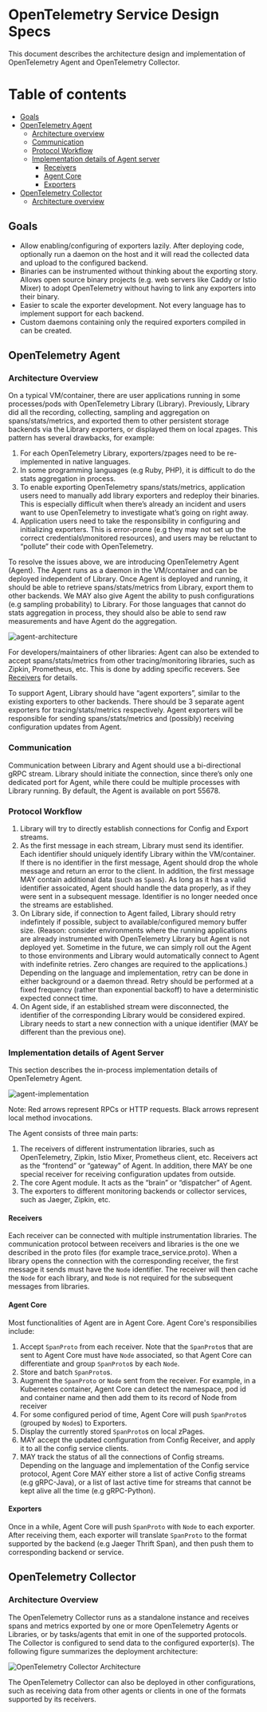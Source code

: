 # OpenTelemetry Service Design Specs

This document describes the architecture design and implementation of
OpenTelemetry Agent and OpenTelemetry Collector.

# Table of contents
- [Goals](#goals)
- [OpenTelemetry Agent](#opentelemetry-agent)
    - [Architecture overview](#agent-architecture-overview)
    - [Communication](#agent-communication)
    - [Protocol Workflow](#agent-protocol-workflow)
    - [Implementation details of Agent server](#agent-implementation-details-of-agent-server)
        - [Receivers](#agent-impl-receivers)
        - [Agent Core](#agent-impl-agent-core)
        - [Exporters](#agent-impl-exporters)
- [OpenTelemetry Collector](#opentelemetry-collector)
    - [Architecture overview](#collector-architecture-overview)

## <a name="goals"></a>Goals

* Allow enabling/configuring of exporters lazily. After deploying code,
optionally run a daemon on the host and it will read the collected data and
upload to the configured backend.
* Binaries can be instrumented without thinking about the exporting story.
Allows open source binary projects (e.g. web servers like Caddy or Istio Mixer)
to adopt OpenTelemetry without having to link any exporters into their binary.
* Easier to scale the exporter development. Not every language has to
implement support for each backend.
* Custom daemons containing only the required exporters compiled in can be
created.

## <a name="opentelemetry-agent"></a>OpenTelemetry Agent

### <a name="agent-architecture-overview"></a>Architecture Overview

On a typical VM/container, there are user applications running in some
processes/pods with OpenTelemetry Library (Library). Previously, Library did
all the recording, collecting, sampling and aggregation on spans/stats/metrics,
and exported them to other persistent storage backends via the Library
exporters, or displayed them on local zpages. This pattern has several
drawbacks, for example:

1. For each OpenTelemetry Library, exporters/zpages need to be re-implemented
   in native languages.
2. In some programming languages (e.g Ruby, PHP), it is difficult to do the
   stats aggregation in process.
3. To enable exporting OpenTelemetry spans/stats/metrics, application users
   need to manually add library exporters and redeploy their binaries. This is
   especially difficult when there’s already an incident and users want to use
   OpenTelemetry to investigate what’s going on right away.
4. Application users need to take the responsibility in configuring and
   initializing exporters. This is error-prone (e.g they may not set up the
   correct credentials\monitored resources), and users may be reluctant to
   “pollute” their code with OpenTelemetry.

To resolve the issues above, we are introducing OpenTelemetry Agent (Agent).
The Agent runs as a daemon in the VM/container and can be deployed independent
of Library. Once Agent is deployed and running, it should be able to retrieve
spans/stats/metrics from Library, export them to other backends. We MAY also
give Agent the ability to push configurations (e.g sampling probability) to
Library. For those languages that cannot do stats aggregation in process, they
should also be able to send raw measurements and have Agent do the aggregation.

![agent-architecture](https://user-images.githubusercontent.com/10536136/48792454-2a69b900-eca9-11e8-96eb-c65b2b1e4e83.png)

For developers/maintainers of other libraries: Agent can also be extended to
accept spans/stats/metrics from other tracing/monitoring libraries, such as
Zipkin, Prometheus, etc. This is done by adding specific recevers. See
[Receivers](#receivers) for details.

To support Agent, Library should have “agent exporters”, similar to the
existing exporters to other backends. There should be 3 separate agent
exporters for tracing/stats/metrics respectively. Agent exporters will be
responsible for sending spans/stats/metrics and (possibly) receiving
configuration updates from Agent.

### <a name="agent-communication"></a>Communication

Communication between Library and Agent should use a bi-directional gRPC
stream. Library should initiate the connection, since there’s only one
dedicated port for Agent, while there could be multiple processes with Library
running. By default, the Agent is available on port 55678.

### <a name="agent-protocol-workflow"></a>Protocol Workflow

1. Library will try to directly establish connections for Config and Export
   streams.
2. As the first message in each stream, Library must send its identifier. Each
   identifier should uniquely identify Library within the VM/container. If
   there is no identifier in the first message, Agent should drop the whole
   message and return an error to the client. In addition, the first message
   MAY contain additional data (such as `Span`s). As long as it has a valid
   identifier assoicated, Agent should handle the data properly, as if they
   were sent in a subsequent message. Identifier is no longer needed once the
   streams are established.
3. On Library side, if connection to Agent failed, Library should retry
   indefintely if possible, subject to available/configured memory buffer size.
   (Reason: consider environments where the running applications are already
   instrumented with OpenTelemetry Library but Agent is not deployed yet.
   Sometime in the future, we can simply roll out the Agent to those
   environments and Library would automatically connect to Agent with
   indefinite retries. Zero changes are required to the applications.)
   Depending on the language and implementation, retry can be done in either
   background or a daemon thread. Retry should be performed at a fixed
   frequency (rather than exponential backoff) to have a deterministic expected
   connect time.
4. On Agent side, if an established stream were disconnected, the identifier of
   the corresponding Library would be considered expired. Library needs to
   start a new connection with a unique identifier (MAY be different than the
   previous one).

### <a name="agent-protocol-implementation-details-of-agent-server"></a>Implementation details of Agent Server

This section describes the in-process implementation details of OpenTelemetry Agent.

![agent-implementation](https://user-images.githubusercontent.com/10536136/48792455-2a69b900-eca9-11e8-9055-a5d906d841b0.png)

Note: Red arrows represent RPCs or HTTP requests. Black arrows represent local method
invocations.

The Agent consists of three main parts:

1. The receivers of different instrumentation libraries, such as OpenTelemetry,
   Zipkin, Istio Mixer, Prometheus client, etc. Receivers act as the “frontend”
   or “gateway” of Agent. In addition, there MAY be one special receiver for
   receiving configuration updates from outside.
2. The core Agent module. It acts as the “brain” or “dispatcher” of Agent.
3. The exporters to different monitoring backends or collector services, such
   as Jaeger, Zipkin, etc.

#### <a name="agent-impl-receivers"></a>Receivers

Each receiver can be connected with multiple instrumentation libraries. The
communication protocol between receivers and libraries is the one we described
in the proto files (for example trace_service.proto). When a library opens the
connection with the corresponding receiver, the first message it sends must
have the `Node` identifier. The receiver will then cache the `Node` for each
library, and `Node` is not required for the subsequent messages from libraries.

#### <a name="agent-impl-core"></a>Agent Core

Most functionalities of Agent are in Agent Core. Agent Core's responsibilies
include:

1. Accept `SpanProto` from each receiver. Note that the `SpanProto`s that are
   sent to Agent Core must have `Node` associated, so that Agent Core can
   differentiate and group `SpanProto`s by each `Node`.
2. Store and batch `SpanProto`s.
3. Augment the `SpanProto` or `Node` sent from the receiver. For example, in a
   Kubernetes container, Agent Core can detect the namespace, pod id and
   container name and then add them to its record of Node from receiver
4. For some configured period of time, Agent Core will push `SpanProto`s
   (grouped by `Node`s) to Exporters.
5. Display the currently stored `SpanProto`s on local zPages.
6. MAY accept the updated configuration from Config Receiver, and apply it to
   all the config service clients.
7. MAY track the status of all the connections of Config streams. Depending on
   the language and implementation of the Config service protocol, Agent Core
   MAY either store a list of active Config streams (e.g gRPC-Java), or a list
   of last active time for streams that cannot be kept alive all the time (e.g
   gRPC-Python).

#### <a name="agent-impl-exporters"></a>Exporters

Once in a while, Agent Core will push `SpanProto` with `Node` to each exporter.
After receiving them, each exporter will translate `SpanProto` to the format
supported by the backend (e.g Jaeger Thrift Span), and then push them to
corresponding backend or service.

## <a name="opentelemetry-collector"></a>OpenTelemetry Collector

### <a name="collector-architecture-overview"></a>Architecture Overview

The OpenTelemetry Collector runs as a standalone instance and receives spans
and metrics exported by one or more OpenTelemetry Agents or Libraries, or by
tasks/agents that emit in one of the supported protocols. The Collector is
configured to send data to the configured exporter(s). The following figure
summarizes the deployment architecture:

![OpenTelemetry Collector Architecture](https://user-images.githubusercontent.com/10536136/46637070-65f05f80-cb0f-11e8-96e6-bc56468486b3.png "OpenTelemetry Collector Architecture")

The OpenTelemetry Collector can also be deployed in other configurations, such
as receiving data from other agents or clients in one of the formats supported
by its receivers.
